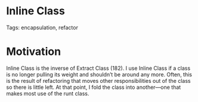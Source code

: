 # Inline Class

Tags: encapsulation, refactor

# Motivation

Inline Class is the inverse of Extract Class (182). I use Inline Class if a class is no longer pulling its weight and shouldn’t be around any more. Often, this is the result of refactoring that moves other responsibilities out of the class so there is little left. At that point, I fold the class into another—one that makes most use of the runt class.